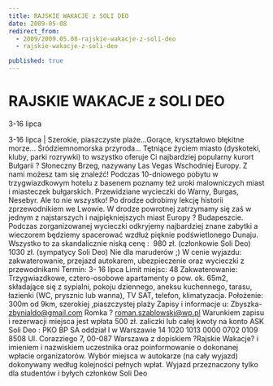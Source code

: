 ```yaml
---
title: RAJSKIE WAKACJE z SOLI DEO
date: 2009-05-08
redirect_from: 
  - 2009/2009.05.08-rajskie-wakacje-z-soli-deo
  - rajskie-wakacje-z-soli-deo

published: true
---
```




# RAJSKIE WAKACJE z SOLI DEO

<time>3-16 lipca</time>

3-16 lipca | 
Szerokie, piaszczyste plaże...Gorące, kryształowo błękitne morze... Śródziemnomorska przyroda... Tętniące życiem miasto (dyskoteki, kluby, parki rozrywki) to wszystko oferuje Ci najbardziej popularny kurort Bułgarii ? Słoneczny Brzeg, nazywany Las Vegas Wschodniej Europy.
Z nami możesz tam się znaleźć! 
Podczas 10-dniowego pobytu w trzygwiazdkowym hotelu z basenem poznamy też uroki malowniczych miast i miasteczek bułgarskich. Przewidziane wycieczki do Warny, Burgas, Nesebyr.
Ale to nie wszystko! 
Po drodze odrobimy lekcję historii zprzewodnikiem we Lwowie. W drodze powrotnej zatrzymamy się zaś w jednym z najstarszych i najpiękniejszych miast Europy ? 
Budapeszcie. Podczas zorganizowanej wycieczki odkryjemy najbardziej znane zabytki a wieczorem będziemy spacerować wzdłuż pięknie podświetlonego Dunaju.
Wszystko to za skandalicznie niską cenę : 
&nbsp;980 zł. (członkowie Soli Deo)
1030 zł. (sympatycy Soli Deo)
Nie dla maruderów ;)
W cenie wyjazdu: zakwaterowanie, przejazd autokarem, ubezpieczenie oraz wycieczki z 
przewodnikami
Termin: 3- 16 lipca
Limit miejsc: 48 
Zakwaterowanie: Trzygwiazdkowe, cztero-osobowe apartamenty o pow. ok. 65m2, 
składające się z sypialni, pokoju dziennego, aneksu kuchennego, tarasu, łazienki (WC, prysznic lub wanna), TV SAT, telefon, klimatyzacja.
Położenie: 300m od 9km, szerokiej ,piaszczystej plaży
Zapisy i informacje u:
Zbyszka- zbynialdo@gmail.com
Romka ? roman.szablowski@wp.pl
Warunkiem zapisu i rezerwacji miejsca jest wpłata 500 zł. zaliczki lub całej kwoty na 
konto ASK Soli Deo :
PKO BP SA oddział I w Warszawie 14 1020 1013 0000 0702 0109 8508 
Ul. Corazziego 7, 00-087 Warszawa
z dopiskiem ?Rajskie Wakacje? i imieniem i nazwiskiem uczestnika
oraz poinformowanie o dokonanej wpłacie organizatorów.
Wybór miejsca w autokarze (na cały wyjazd) dokonywany według kolejności pełnych wpłat.
Wyjazd przeznaczony tylko dla studentów i byłych członków Soli Deo 


<!--CONTENT FROM OLD SERVER (jos before 2013): 3-16 lipca | 
Szerokie, piaszczyste plaże...Gorące, kryształowo błękitne morze... Śródziemnomorska przyroda... Tętniące życiem miasto (dyskoteki, kluby, parki rozrywki) to wszystko oferuje Ci najbardziej popularny kurort Bułgarii ? Słoneczny Brzeg, nazywany Las Vegas Wschodniej Europy.


Z nami możesz tam się znaleźć! 


Podczas 10-dniowego pobytu w trzygwiazdkowym hotelu z basenem poznamy też uroki malowniczych miast i miasteczek bułgarskich. Przewidziane wycieczki do Warny, Burgas, Nesebyr.


Ale to nie wszystko! 


Po drodze odrobimy lekcję historii zprzewodnikiem we Lwowie. W drodze powrotnej zatrzymamy się zaś w jednym z najstarszych i najpiękniejszych miast Europy ? 
Budapeszcie. Podczas zorganizowanej wycieczki odkryjemy najbardziej znane zabytki a wieczorem będziemy spacerować wzdłuż pięknie podświetlonego Dunaju.


Wszystko to za skandalicznie niską cenę : 


&nbsp;980 zł. (członkowie Soli Deo)
1030 zł. (sympatycy Soli Deo)


Nie dla maruderów ;)


W cenie wyjazdu: zakwaterowanie, przejazd autokarem, ubezpieczenie oraz wycieczki z 
przewodnikami


Termin: 3- 16 lipca


Limit miejsc: 48 


Zakwaterowanie: Trzygwiazdkowe, cztero-osobowe apartamenty o pow. ok. 65m2, 
składające się z sypialni, pokoju dziennego, aneksu kuchennego, tarasu, łazienki (WC, prysznic lub wanna), TV SAT, telefon, klimatyzacja.


Położenie: 300m od 9km, szerokiej ,piaszczystej plaży


Zapisy i informacje u:
Zbyszka- zbynialdo@gmail.com
Romka ? roman.szablowski@wp.pl


Warunkiem zapisu i rezerwacji miejsca jest wpłata 500 zł. zaliczki lub całej kwoty na 
konto ASK Soli Deo :
PKO BP SA oddział I w Warszawie 14 1020 1013 0000 0702 0109 8508 
Ul. Corazziego 7, 00-087 Warszawa
z dopiskiem ?Rajskie Wakacje? i imieniem i nazwiskiem uczestnika
oraz poinformowanie o dokonanej wpłacie organizatorów.


Wybór miejsca w autokarze (na cały wyjazd) dokonywany według kolejności pełnych wpłat.
Wyjazd przeznaczony tylko dla studentów i byłych członków Soli Deo 

-->

<!--{{json:{"created_date":"2009-05-08 12:30:45","publish_down":"0000-00-00 00:00:00","id":"755"}}}-->